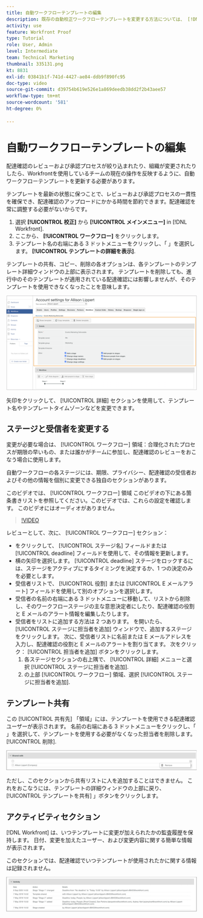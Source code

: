 ```yaml
---
title: 自動ワークフローテンプレートの編集
description: 既存の自動校正ワークフローテンプレートを変更する方法については、 [!DNL  Workfront].
activity: use
feature: Workfront Proof
type: Tutorial
role: User, Admin
level: Intermediate
team: Technical Marketing
thumbnail: 335131.png
kt: 8831
exl-id: 03841b1f-741d-4427-ae84-ddb9f890fc95
doc-type: video
source-git-commit: d39754b619e526e1a869deedb38dd2f2b43aee57
workflow-type: tm+mt
source-wordcount: '581'
ht-degree: 0%

---
```


# 自動ワークフローテンプレートの編集

配達確認のレビューおよび承認プロセスが絞り込まれたり、組織が変更されたりしたら、Workfrontを使用しているチームの現在の操作を反映するように、自動ワークフローテンプレートを更新する必要があります。

テンプレートを最新の状態に保つことで、レビューおよび承認プロセスの一貫性を確保でき、配達確認のアップロードにかかる時間を節約できます。配達確認を常に調整する必要がないからです。

1. 選択 **[!UICONTROL 校正]** から **[!UICONTROL メインメニュー]** in [!DNL Workfront].
1. ここから、 **[!UICONTROL ワークフロー]** をクリックします。
1. テンプレート名の右端にある 3 ドットメニューをクリックし、「 」を選択します。 **[!UICONTROL テンプレートの詳細を表示]**.

テンプレートの共有、コピー、削除の各オプションは、各テンプレートのテンプレート詳細ウィンドウの上部に表示されます。 テンプレートを削除しても、進行中のそのテンプレートが適用されている配達確認には影響しませんが、そのテンプレートを使用できなくなったことを意味します。

![テンプレート詳細ウィンドウ](assets/proof-system-setup-edit-templates-details-area.png)

<!--
Lean More URLs
-->

矢印をクリックして、 [!UICONTROL 詳細] セクションを使用して、テンプレート名やテンプレートタイムゾーンなどを変更できます。

## ステージと受信者を変更する

変更が必要な場合は、 [!UICONTROL ワークフロー] 領域：合理化されたプロセスが期限の早いもの、または誰かがチームに参加し、配達確認のレビューをおこなう場合に使用します。

自動ワークフローの各ステージには、期限、プライバシー、配達確認の受信者およびその他の情報を個別に変更できる独自のセクションがあります。

このビデオでは、 [!UICONTROL ワークフロー] 領域 このビデオの下にある箇条書きリストを参照してください。このビデオでは、これらの設定を確認します。 このビデオにはオーディオがありません。

>[!VIDEO](https://video.tv.adobe.com/v/335131/?quality=12)

レビューとして、次に、 [!UICONTROL ワークフロー] セクション：

* をクリックして、 [!UICONTROL ステージ名] フィールドまたは [!UICONTROL deadline] フィールドを使用して、その情報を更新します。
* 横の矢印を選択します。 [!UICONTROL deadline] ステージをロックするには、ステージをアクティブにするタイミングを決定するか、1 つの決定のみを必要とします。
* 受信者リストで、 [!UICONTROL 役割] または [!UICONTROL E メールアラート] フィールドを使用して別のオプションを選択します。
* 受信者の名前の右端にある 3 ドットメニューに移動して、リストから削除し、そのワークフローステージの主な意思決定者にしたり、配達確認の役割と E メールのアラート情報を編集したりします。
* 受信者をリストに追加する方法は 2 つあります。 を開いたら、 [!UICONTROL ステージに担当者を追加] ウィンドウで、追加するステージをクリックします。 次に、受信者リストに名前または E メールアドレスを入力し、配達確認の役割と E メールのアラートを割り当てます。 次をクリック： [!UICONTROL 担当者を追加] ボタンをクリックします。
   1. 各ステージセクションの右上隅で、 [!UICONTROL 詳細] メニューと選択 [!UICONTROL ステージに担当者を追加].
   1. の上部 [!UICONTROL ワークフロー] 領域、選択 [!UICONTROL ステージに担当者を追加].

## テンプレート共有

この [!UICONTROL 共有先] 「領域」には、テンプレートを使用できる配達確認ユーザーが表示されます。 名前の右端にある 3 ドットメニューをクリックし、「 」を選択して、テンプレートを使用する必要がなくなった担当者を削除します。 [!UICONTROL 削除].

![[!UICONTROL 共有先] リスト](assets/proof-system-setups-edit-template-shared-with.png)

ただし、このセクションから共有リストに人を追加することはできません。 これをおこなうには、テンプレートの詳細ウィンドウの上部に戻り、 [!UICONTROL テンプレートを共有] 」ボタンをクリックします。

## アクティビティセクション

[!DNL Workfront] は、いつテンプレートに変更が加えられたかの監査履歴を保持します。 日付、変更を加えたユーザー、および変更内容に関する簡単な情報が表示されます。

このセクションでは、配達確認でいつテンプレートが使用されたかに関する情報は記録されません。

![配達確認アクティビティリスト](assets/proof-system-setups-edit-template-activity.png)
